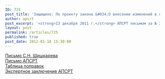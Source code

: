 ```yaml
---
ID: 725
post_title: 'Защищено: По проекту закона &#034;О внесении изменений в отдельные законодательные акты РФ&#034;'
author: apsrt
post_excerpt: '<strong>13 декабря 2011 г.</strong> АПСРТ письмом за № 2-13/306 направлены в Государственную Думу РФ замечания и предложения по проекту федерального закона &quot;О внесении изменений в отдельные законодательные акты Российской Федерации&quot; (поступил в АПСРТ из Госдумы РФ за подписью Председателя Комитета по транспорту Шишкарева С.Н. письмом от 28 ноября 2011 г.).'
layout: post
permalink: /articles/725
published: true
post_date: 2012-01-18 15:30:00
---
```

[Письмо С.Н. Шишкарева][1]  
[Письмо АПСРТ][2]  
[Таблица поправок][3]  
[Экспертное заключение АПСРТ][4]

 [1]: http://www.apsrt.ru/docs/izm.jpg
 [2]: http://www.apsrt.ru/docs/2-13-316.doc
 [3]: http://www.apsrt.ru/docs/tabl.doc
 [4]: http://www.apsrt.ru/docs/exp.doc